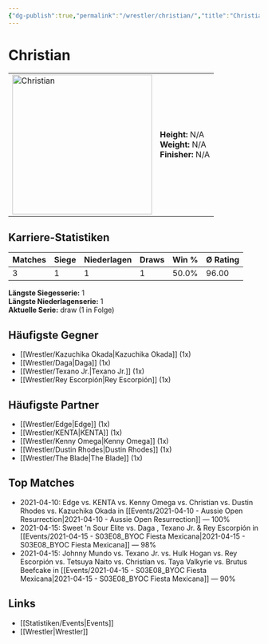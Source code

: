 ```yaml
---
{"dg-publish":true,"permalink":"/wrestler/christian/","title":"Christian","tags":["wrestler"],"noteIcon":""}
---
```



# Christian

<table>
        <tr>
        <td><img src="https://github.com/CptSpaulding1980/choke-slam-wrestling/releases/download/images/Christian.png" width="280" alt="Christian"></td>
        <td>
        <b>Height:</b> N/A<br>
        <b>Weight:</b> N/A<br>
        <b>Finisher:</b> N/A<br>
        </td>
        </tr>
        </table>
        
## Karriere-Statistiken

| Matches | Siege | Niederlagen | Draws | Win % | Ø Rating |
|---------|-------|-------------|-------|-------|-----------|
| 3 | 1 | 1 | 1 | 50.0% | 96.00 |

**Längste Siegesserie:** 1<br>**Längste Niederlagenserie:** 1<br>**Aktuelle Serie:** draw (1 in Folge)


## Häufigste Gegner
- [[Wrestler/Kazuchika Okada\|Kazuchika Okada]] (1x)
- [[Wrestler/Daga\|Daga]] (1x)
- [[Wrestler/Texano Jr.\|Texano Jr.]] (1x)
- [[Wrestler/Rey Escorpión\|Rey Escorpión]] (1x)

## Häufigste Partner
- [[Wrestler/Edge\|Edge]] (1x)
- [[Wrestler/KENTA\|KENTA]] (1x)
- [[Wrestler/Kenny Omega\|Kenny Omega]] (1x)
- [[Wrestler/Dustin Rhodes\|Dustin Rhodes]] (1x)
- [[Wrestler/The Blade\|The Blade]] (1x)

## Top Matches
- 2021-04-10: Edge vs. KENTA vs. Kenny Omega vs. Christian vs. Dustin Rhodes vs. Kazuchika Okada in [[Events/2021-04-10 - Aussie Open Resurrection\|2021-04-10 - Aussie Open Resurrection]] — 100%
- 2021-04-15: Sweet 'n Sour Elite vs. Daga , Texano Jr. & Rey Escorpión in [[Events/2021-04-15 - S03E08_BYOC Fiesta Mexicana\|2021-04-15 - S03E08_BYOC Fiesta Mexicana]] — 98%
- 2021-04-15: Johnny Mundo vs. Texano Jr. vs. Hulk Hogan vs. Rey Escorpión vs. Tetsuya Naito vs. Christian vs. Taya Valkyrie vs. Brutus Beefcake in [[Events/2021-04-15 - S03E08_BYOC Fiesta Mexicana\|2021-04-15 - S03E08_BYOC Fiesta Mexicana]] — 90%

## Links
- [[Statistiken/Events\|Events]]
- [[Wrestler\|Wrestler]]
